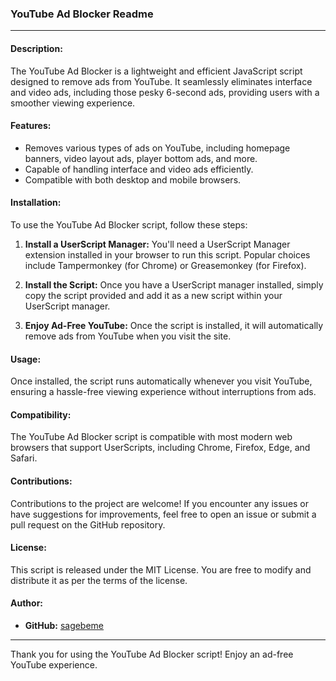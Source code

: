 ### YouTube Ad Blocker Readme

---

#### Description:
The YouTube Ad Blocker is a lightweight and efficient JavaScript script designed to remove ads from YouTube. It seamlessly eliminates interface and video ads, including those pesky 6-second ads, providing users with a smoother viewing experience.

#### Features:
- Removes various types of ads on YouTube, including homepage banners, video layout ads, player bottom ads, and more.
- Capable of handling interface and video ads efficiently.
- Compatible with both desktop and mobile browsers.

#### Installation:
To use the YouTube Ad Blocker script, follow these steps:

1. **Install a UserScript Manager:** You'll need a UserScript Manager extension installed in your browser to run this script. Popular choices include Tampermonkey (for Chrome) or Greasemonkey (for Firefox).
   
2. **Install the Script:** Once you have a UserScript manager installed, simply copy the script provided and add it as a new script within your UserScript manager.

3. **Enjoy Ad-Free YouTube:** Once the script is installed, it will automatically remove ads from YouTube when you visit the site.

#### Usage:
Once installed, the script runs automatically whenever you visit YouTube, ensuring a hassle-free viewing experience without interruptions from ads.

#### Compatibility:
The YouTube Ad Blocker script is compatible with most modern web browsers that support UserScripts, including Chrome, Firefox, Edge, and Safari.

#### Contributions:
Contributions to the project are welcome! If you encounter any issues or have suggestions for improvements, feel free to open an issue or submit a pull request on the GitHub repository.

#### License:
This script is released under the MIT License. You are free to modify and distribute it as per the terms of the license.

#### Author:
- **GitHub:** [sagebeme](https://github.com/sagebeme)


---

Thank you for using the YouTube Ad Blocker script! Enjoy an ad-free YouTube experience.
